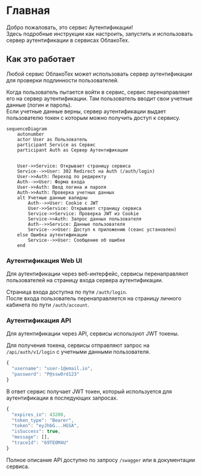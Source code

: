 ﻿# Главная

Добро пожаловать, это сервис Аутентификации!  
Здесь подробные инструкции как настроить, запустить и использовать сервер аутентификации в сервисах ОблакоТех.

## Как это работает
Любой сервис ОблакоТех может использовать сервер аутентификации для проверки подлинности пользователей. 

Когда пользователь пытается войти в сервис, сервис перенаправляет его на сервер аутентификации. 
Там пользователь вводит свои учетные данные (логин и пароль).  
Если учетные данные верны, сервер аутентификации выдает пользователю токен с которым можно получить доступ к сервису.


```mermaid
sequenceDiagram
    autonumber
    actor User as Пользователь
    participant Service as Сервис    
    participant Auth as Сервер Аутентификации


    User->>Service: Открывает страницу сервиса
    Service-->>User: 302 Redirect на Auth (/auth/login)
    User->>Auth: Переход по редиректу
    Auth-->>User: Форма входа
    User->>Auth: Ввод логина и пароля
    Auth->>Auth: Проверка учетных данных
    alt Учетные данные валидны
        Auth-->>User: Cookie с JWT
        User->>Service: Открывает страницу сервиса  
        Service->>Service: Проверка JWT из Cookie
        Service->>Auth: Запрос данных пользователя
        Auth-->>Service: Данные пользователя
        Service-->>User: Доступ к приложению (сеанс установлен)
    else Ошибка аутентификации
        Service-->>User: Сообщение об ошибке
    end
```

### Аутентификация Web UI
Для аутентификации через веб-интерфейс, сервисы перенаправляют пользователей на страницу входа сервера аутентификации.

Страница входа доступна по пути `/auth/login`.  
После входа пользователь перенаправляется на страницу личного кабинета по пути `/auth/account`.

### Аутентификация API
Для аутентификации через API, сервисы используют JWT токены.

Для получения токена, сервисы отправляют запрос на `/api/auth/v1/login` с учетными данными пользователя.
```js
{
  "username": "user-1@email.io",
  "password": "P@ssw0rd123"
}
```

В ответ сервис получает JWT токен, который используется для аутентификации в последующих запросах.
```js
{
  "expires_in": 43200,
  "token_type": "Bearer",
  "token": "eyJhbG...HGSA",
  "isSuccess": true,
  "message": [],
  "traceId": "69TEOM4U"
}
```
Полное описание API доступно по запросу `/swagger` или в документации сервиса.
